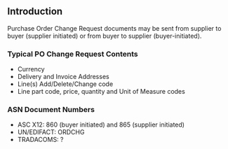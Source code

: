## Introduction

Purchase Order Change Request documents may be sent from supplier to buyer (supplier initiated) or from buyer to supplier (buyer-initiated).

### Typical PO Change Request Contents 

 -	Currency
 -	Delivery and Invoice Addresses
 -	Line(s) Add/Delete/Change code
 -	Line part code, price, quantity and Unit of Measure codes

### ASN Document Numbers 

 -	ASC X12: 860 (buyer initiated) and 865 (supplier initiated)
 -	UN/EDIFACT: ORDCHG
 -	TRADACOMS:  ?